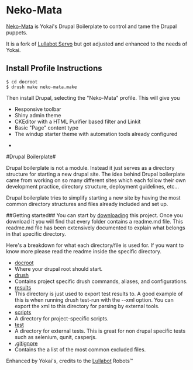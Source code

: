 # Neko-Mata
[Neko-Mata](http://yokai.com/?s=nekomata) is Yokai's Drupal Boilerplate to control and tame the Drupal puppets.

It is a fork of [Lullabot Servo](https://github.com/Lullabot/drupal-boilerplate) but got adjusted and enhanced to the needs of Yokai.

## Install Profile Instructions
```
$ cd docroot
$ drush make neko-mata.make
```

Then install Drupal, selecting the "Neko-Mata" profile. This will give you

* Responsive toolbar
* Shiny admin theme
* CKEditor with a HTML Purifier based filter and Linkit
* Basic "Page" content type
* The windup starter theme with automation tools already configured

-

#Drupal Boilerplate#

Drupal boilerplate is not a module. Instead it just serves as a directory structure for
starting a new drupal site. The idea behind Drupal boilerplate came from working on so many
different sites which each follow their own development practice, directory structure,
deployment guidelines, etc...

Drupal boilerplate tries to simplify starting a new site by having the most common
directory structures and files already included and set up.

##Getting started##
You can start by [downloading](https://github.com/y-o-k-a-i/neko-mata/zipball/master)
this project. Once you download it you will find that every folder contains a readme.md file.
This readme.md file has been extensively documented to explain what belongs
in that specific directory.

Here's a breakdown for what each directory/file is used for. If you want to know more please
read the readme inside the specific directory.

* [docroot](https://github.com/y-o-k-a-i/neko-mata/tree/master/docroot)
 * Where your drupal root should start.
* [drush](https://github.com/y-o-k-a-i/neko-mata/tree/master/drush)
 * Contains project specific drush commands, aliases, and configurations.
* [results](https://github.com/y-o-k-a-i/neko-mata/tree/master/results)
 * This directory is just used to export test results to. A good example of this
   is when running drush test-run with the --xml option. You can export the xml
   to this directory for parsing by external tools.
* [scripts](https://github.com/y-o-k-a-i/neko-mata/tree/master/scripts)
 * A directory for project-specific scripts.
* [test](https://github.com/y-o-k-a-i/neko-mata/tree/master/test)
 * A directory for external tests. This is great for non drupal specific tests
 such as selenium, qunit, casperjs.
* [.gitignore](https://github.com/y-o-k-a-i/neko-mata/blob/master/.gitignore)
 * Contains the a list of the most common excluded files.


Enhanced by Yokai's, credits to the [Lullabot](https://github.com/Lullabot) Robots&trade;
